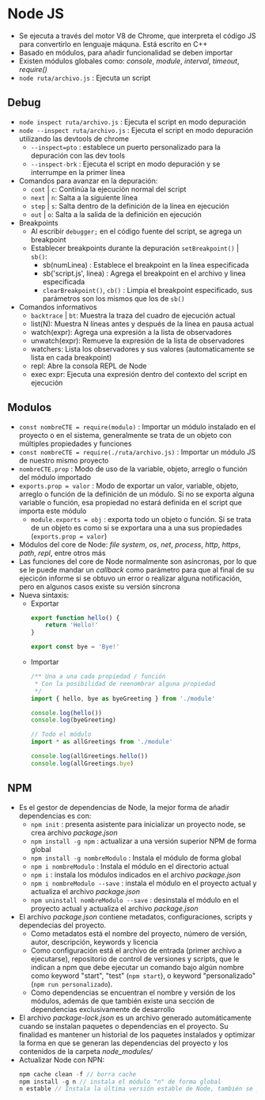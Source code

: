 # Node JS

- Se ejecuta a través del motor V8 de Chrome, que interpreta el código JS para convertirlo en  lenguaje máquna. Está escrito en C++
- Basado en módulos, para añadir funcionalidad se deben importar
- Existen módulos globales como: _console_, _module_, _interval_, _timeout_, _require()_
- `node ruta/archivo.js` : Ejecuta un script

## Debug
- `node inspect ruta/archivo.js` : Ejecuta el script en modo depuración
- `node --inspect ruta/archivo.js` : Ejecuta el script en modo depuración utilizando las devtools de chrome
    * `--inspect=pto` : establece un puerto personalizado para la depuración con las dev tools
    * `--inspect-brk` : Ejecuta el script en modo depuración y se interrumpe en la primer línea
- Comandos para avanzar en la depuración:
    * `cont` | `c`: Continúa la ejecución normal del script
    * `next` | `n`: Salta a la siguiente línea
    * `step` | `s`: Salta dentro de la definición de la línea en ejecución
    * `out` | `o`: Salta a la salida de la definición en ejecución
- Breakpoints
    * Al escribir `debugger;` en el código fuente del script, se agrega un breakpoint
    * Establecer breakpoints durante la depuración `setBreakpoint()` | `sb()`:
        + sb(numLinea) : Establece el breakpoint en la línea especificada
        + sb('script.js', linea) : Agrega el breakpoint en el archivo y linea especificada
        + `clearBreakpoint()`, `cb()` : Limpia el breakpoint especificado, sus parámetros son los mismos que los de `sb()`
- Comandos informativos
    * `backtrace` | `bt`: Muestra la traza del cuadro de ejecución actual
    * list(N): Muestra N líneas antes y después de la línea en pausa actual
    * watch(expr): Agrega una expresión a la lista de observadores
    * unwatch(expr): Remueve la expresión de la lista de observadores
    * watchers: Lista los observadores y sus valores (automaticamente se lista en cada breakpoint)
    * repl: Abre la consola REPL de Node
    * exec expr: Ejecuta una expresión dentro del contexto del script en ejecución

## Modulos
- `const nombreCTE = require(modulo)` : Importar un módulo instalado en el proyecto o en el sistema, generalmente se trata de un objeto con múltiples propiedades y funciones
- `const nombreCTE = require(./ruta/archivo.js)` : Importar un módulo JS de nuestro mismo proyecto
- `nombreCTE.prop` : Modo de uso de la variable, objeto, arreglo o función del módulo importado
- `exports.prop = valor` : Modo de exportar un valor, variable, objeto, arreglo o función de la definición de un módulo. Si no se exporta alguna variable o función, esa propiedad no estará definida en el script que importa este módulo
    * `module.exports = obj` : exporta todo un objeto o función. Si se trata de un objeto es como si se exportara una a una sus propiedades (`exports.prop = valor`)
- Módulos del core de Node: _file system_, _os_, _net_, _process_, _http_, _https_, _path_, _repl_, entre otros más
- Las funciones del core de Node normalmente son asíncronas, por lo que se le puede mandar un _callback_ como parámetro para que al final de su ejecicón informe si se obtuvo un error o realizar alguna notificación, pero en algunos casos existe su versión síncrona
- Nueva sintaxis:
    * Exportar
        ~~~ js
        export function hello() {
	        return 'Hello!'
        }

        export const bye = 'Bye!'
        ~~~
    * Importar
        ~~~ js
        /** Una a una cada propiedad / función
         * Con la posibilidad de reenombrar alguna propiedad
         */
        import { hello, bye as byeGreeting } from './module'

        console.log(hello())
        console.log(byeGreeting)
        ~~~
        ~~~ js
        // Todo el módulo
        import * as allGreetings from './module'

        console.log(allGreetings.hello())
        console.log(allGreetings.bye)
        ~~~

## NPM
- Es el gestor de dependencias de Node, la mejor forma de añadir dependencias es con:
    * `npm init` : presenta asistente para inicializar un proyecto node, se crea archivo _package.json_
    * `npm install -g npm` : actualizar a una versión superior NPM de forma global
    * `npm install -g nombreModulo` : Instala el módulo de forma global
    * `npm i nombreModulo` : Instala el módulo en el directorio actual
    * `npm i` : instala los módulos indicados en el archivo _package.json_
    * `npm i nombreModulo --save` : instala el módulo en el proyecto actual y actualiza el archivo _package.json_
    * `npm uninstall nombreModulo --save` : desinstala el módulo en el proyecto actual y actualiza el archivo _package.json_
- El archivo _package.json_ contiene metadatos, configuraciones, scripts y dependecias del proyecto.
    * Como metadatos está el nombre del proyecto, número de versión, autor, descripción, keywords y licencia
    * Como configuración está el archivo de entrada (primer archivo a ejecutarse), repositorio de control de versiones y scripts, que le indican a npm que debe ejecutar un comando bajo algún nombre como keyword "start", "test" (`npm start`), o keyword "personalizado" (`npm run personalizado`).
    * Como dependencias se encuentran el nombre y versión de los módulos, además de que también existe una sección de dependencias exclusivamente de desarrollo
- El archivo _package-lock.json_ es un archivo generado automáticamente cuando se instalan paquetes o dependencias en el proyecto. Su finalidad es mantener un historial de los paquetes instalados y optimizar la forma en que se generan las dependencias del proyecto y los contenidos de la carpeta _node\_modules/_
- Actualizar Node con NPN:
    ~~~ js
    npm cache clean -f // borra cache
    npm install -g n // instala el módulo "n" de forma global
    n estable // Instala la última versión estable de Node, también se puede especificar una versión con #.#.#
    ~~~


